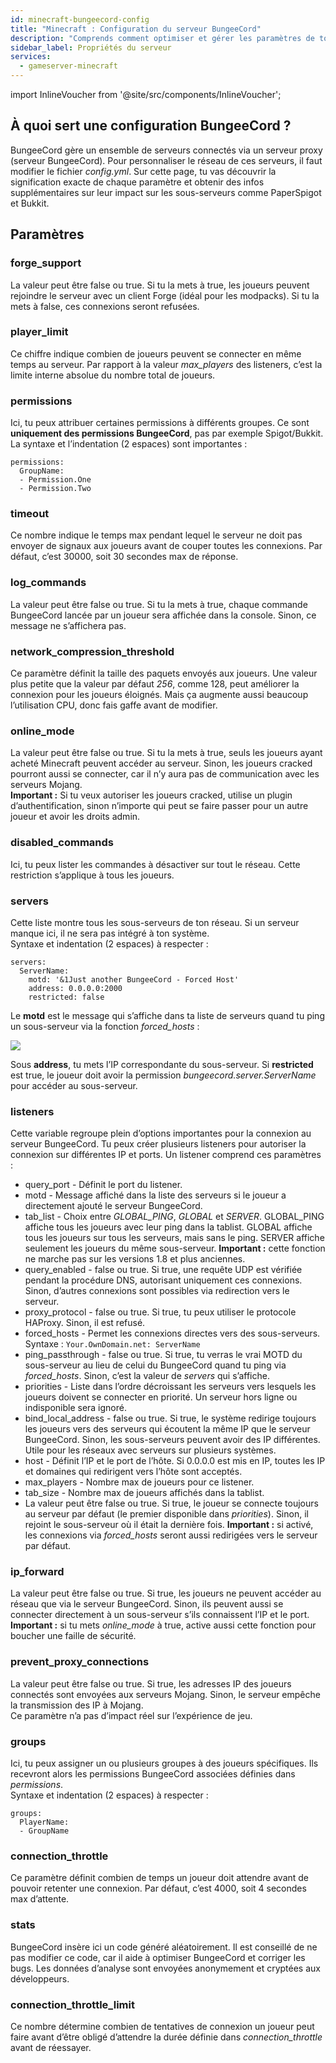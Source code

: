 ```yaml
---
id: minecraft-bungeecord-config
title: "Minecraft : Configuration du serveur BungeeCord"
description: "Comprends comment optimiser et gérer les paramètres de ton réseau de serveurs BungeeCord pour une meilleure performance et expérience joueur → Découvre tout maintenant"
sidebar_label: Propriétés du serveur
services:
  - gameserver-minecraft
---
```


import InlineVoucher from '@site/src/components/InlineVoucher';

## À quoi sert une configuration BungeeCord ?

BungeeCord gère un ensemble de serveurs connectés via un serveur proxy (serveur BungeeCord). Pour personnaliser le réseau de ces serveurs, il faut modifier le fichier *config.yml*. Sur cette page, tu vas découvrir la signification exacte de chaque paramètre et obtenir des infos supplémentaires sur leur impact sur les sous-serveurs comme PaperSpigot et Bukkit.

<InlineVoucher />

## Paramètres

### forge_support

La valeur peut être false ou true. Si tu la mets à true, les joueurs peuvent rejoindre le serveur avec un client Forge (idéal pour les modpacks). Si tu la mets à false, ces connexions seront refusées.

### player_limit

Ce chiffre indique combien de joueurs peuvent se connecter en même temps au serveur. Par rapport à la valeur *max_players* des listeners, c’est la limite interne absolue du nombre total de joueurs.

### permissions

Ici, tu peux attribuer certaines permissions à différents groupes. Ce sont **uniquement des permissions BungeeCord**, pas par exemple Spigot/Bukkit.  
La syntaxe et l’indentation (2 espaces) sont importantes :  
```
permissions:
  GroupName:
  - Permission.One
  - Permission.Two
```

### timeout

Ce nombre indique le temps max pendant lequel le serveur ne doit pas envoyer de signaux aux joueurs avant de couper toutes les connexions. Par défaut, c’est 30000, soit 30 secondes max de réponse.

### log_commands

La valeur peut être false ou true. Si tu la mets à true, chaque commande BungeeCord lancée par un joueur sera affichée dans la console. Sinon, ce message ne s’affichera pas.

### network_compression_threshold

Ce paramètre définit la taille des paquets envoyés aux joueurs. Une valeur plus petite que la valeur par défaut *256*, comme 128, peut améliorer la connexion pour les joueurs éloignés. Mais ça augmente aussi beaucoup l’utilisation CPU, donc fais gaffe avant de modifier.

### online_mode

La valeur peut être false ou true. Si tu la mets à true, seuls les joueurs ayant acheté Minecraft peuvent accéder au serveur. Sinon, les joueurs cracked pourront aussi se connecter, car il n’y aura pas de communication avec les serveurs Mojang.  
**Important :** Si tu veux autoriser les joueurs cracked, utilise un plugin d’authentification, sinon n’importe qui peut se faire passer pour un autre joueur et avoir les droits admin.

### disabled_commands

Ici, tu peux lister les commandes à désactiver sur tout le réseau. Cette restriction s’applique à tous les joueurs.

### servers

Cette liste montre tous les sous-serveurs de ton réseau. Si un serveur manque ici, il ne sera pas intégré à ton système.  
Syntaxe et indentation (2 espaces) à respecter :  
```
servers:
  ServerName:
    motd: '&1Just another BungeeCord - Forced Host'
    address: 0.0.0.0:2000
    restricted: false
```
Le **motd** est le message qui s’affiche dans ta liste de serveurs quand tu ping un sous-serveur via la fonction *forced_hosts* :

![](https://screensaver01.zap-hosting.com/index.php/s/E93qgyfkjfW7Mzf/preview)

Sous **address**, tu mets l’IP correspondante du sous-serveur. Si **restricted** est true, le joueur doit avoir la permission *bungeecord.server.ServerName* pour accéder au sous-serveur.

### listeners

Cette variable regroupe plein d’options importantes pour la connexion au serveur BungeeCord. Tu peux créer plusieurs listeners pour autoriser la connexion sur différentes IP et ports. Un listener comprend ces paramètres :  
* query_port - Définit le port du listener.  
* motd - Message affiché dans la liste des serveurs si le joueur a directement ajouté le serveur BungeeCord.  
* tab_list - Choix entre *GLOBAL_PING*, *GLOBAL* et *SERVER*. GLOBAL_PING affiche tous les joueurs avec leur ping dans la tablist. GLOBAL affiche tous les joueurs sur tous les serveurs, mais sans le ping. SERVER affiche seulement les joueurs du même sous-serveur. **Important :** cette fonction ne marche pas sur les versions 1.8 et plus anciennes.  
* query_enabled - false ou true. Si true, une requête UDP est vérifiée pendant la procédure DNS, autorisant uniquement ces connexions. Sinon, d’autres connexions sont possibles via redirection vers le serveur.  
* proxy_protocol - false ou true. Si true, tu peux utiliser le protocole HAProxy. Sinon, il est refusé.  
* forced_hosts - Permet les connexions directes vers des sous-serveurs. Syntaxe : `Your.OwnDomain.net: ServerName`  
* ping_passthrough - false ou true. Si true, tu verras le vrai MOTD du sous-serveur au lieu de celui du BungeeCord quand tu ping via *forced_hosts*. Sinon, c’est la valeur de *servers* qui s’affiche.  
* priorities - Liste dans l’ordre décroissant les serveurs vers lesquels les joueurs doivent se connecter en priorité. Un serveur hors ligne ou indisponible sera ignoré.  
* bind_local_address - false ou true. Si true, le système redirige toujours les joueurs vers des serveurs qui écoutent la même IP que le serveur BungeeCord. Sinon, les sous-serveurs peuvent avoir des IP différentes. Utile pour les réseaux avec serveurs sur plusieurs systèmes.  
* host - Définit l’IP et le port de l’hôte. Si 0.0.0.0 est mis en IP, toutes les IP et domaines qui redirigent vers l’hôte sont acceptés.  
* max_players - Nombre max de joueurs pour ce listener.  
* tab_size - Nombre max de joueurs affichés dans la tablist.  
* La valeur peut être false ou true. Si true, le joueur se connecte toujours au serveur par défaut (le premier disponible dans *priorities*). Sinon, il rejoint le sous-serveur où il était la dernière fois. **Important :** si activé, les connexions via *forced_hosts* seront aussi redirigées vers le serveur par défaut.

### ip_forward

La valeur peut être false ou true. Si true, les joueurs ne peuvent accéder au réseau que via le serveur BungeeCord. Sinon, ils peuvent aussi se connecter directement à un sous-serveur s’ils connaissent l’IP et le port.  
**Important :** si tu mets *online_mode* à true, active aussi cette fonction pour boucher une faille de sécurité.

### prevent_proxy_connections

La valeur peut être false ou true. Si true, les adresses IP des joueurs connectés sont envoyées aux serveurs Mojang. Sinon, le serveur empêche la transmission des IP à Mojang.  
Ce paramètre n’a pas d’impact réel sur l’expérience de jeu.

### groups

Ici, tu peux assigner un ou plusieurs groupes à des joueurs spécifiques. Ils recevront alors les permissions BungeeCord associées définies dans *permissions*.  
Syntaxe et indentation (2 espaces) à respecter :  
```
groups:
  PlayerName:
  - GroupName
```

### connection_throttle

Ce paramètre définit combien de temps un joueur doit attendre avant de pouvoir retenter une connexion. Par défaut, c’est 4000, soit 4 secondes max d’attente.

### stats

BungeeCord insère ici un code généré aléatoirement. Il est conseillé de ne pas modifier ce code, car il aide à optimiser BungeeCord et corriger les bugs. Les données d’analyse sont envoyées anonymement et cryptées aux développeurs.

### connection_throttle_limit

Ce nombre détermine combien de tentatives de connexion un joueur peut faire avant d’être obligé d’attendre la durée définie dans *connection_throttle* avant de réessayer.

<InlineVoucher />